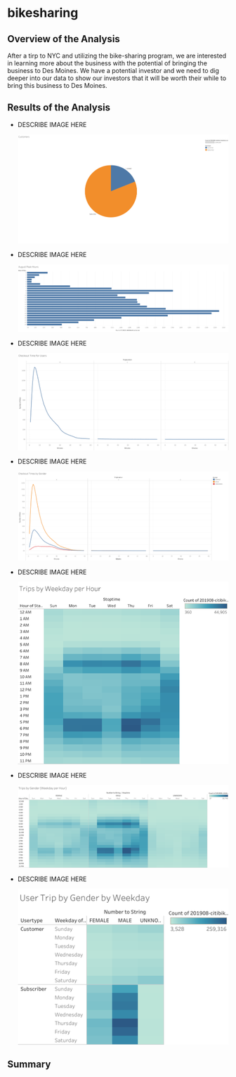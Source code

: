 # bikesharing

## Overview of the Analysis
After a tirp to NYC and utilizing the bike-sharing program, we are interested in learning more about the business with the potential of bringing the business to Des Moines.  We have a potential investor and we need to dig deeper into our data to show our investors that it will be worth their while to bring this business to Des Moines.

## Results of the Analysis
* DESCRIBE IMAGE HERE

    ![](images/Customers.png)
    
* DESCRIBE IMAGE HERE

    ![](images/August_Peak_Hours.png)
    
* DESCRIBE IMAGE HERE

    ![](images/Checkout_Time_for_Users.png)
    
* DESCRIBE IMAGE HERE

    ![](images/Checkout_Times_by_Gender.png)
    
* DESCRIBE IMAGE HERE

    ![](images/Trips_by_Weekday_per_Hour.png)
    
* DESCRIBE IMAGE HERE

    ![](images/Trips_by_Gender_(Weekday_per_Hour).png)
    
* DESCRIBE IMAGE HERE

    ![](images/User_Trip_by_Gender_by_Weekday.png)
 
 ## Summary
